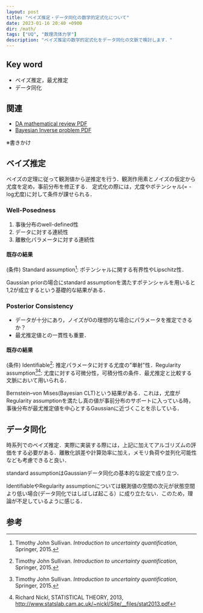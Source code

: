 ```yaml
---
layout: post
title: "ベイズ推定・データ同化の数学的定式化について"
date: 2023-01-16 20:40 +0900
dir: /math/
tags: ["UQ", "数理流体力学"]
description: "ベイズ推定の数学的定式化をデータ同化の文脈で検討します．"
---
```


## Key word
- ベイズ推定，最尤推定
- データ同化

## 関連
- [DA mathematical review PDF](/math/pdf/da_math.pdf)
- [Bayesian Inverse problem PDF](/math/pdf/chapter6.pdf)

※書きかけ

## ベイズ推定
ベイズの定理に従って観測値から逆推定を行う．観測作用素とノイズの仮定から尤度を定め，事前分布を修正する．
定式化の際には，尤度やポテンシャル(= -log尤度)に対して条件が課せられる．

<!-- ### 条件 -->


### Well-Posedness
  1. 事後分布のwell-defined性
  2. データに対する連続性
  3. 離散化パラメータに対する連続性

#### 既存の結果
(条件) Standard assumption[^uq]: ポテンシャルに関する有界性やLipschitz性．

Gaussian priorの場合にstandard assumptionを満たすポテンシャルを用いると1,2が成立するという基礎的な結果がある．

### Posterior Consistency
  - データが十分にあり，ノイズが0の理想的な場合にパラメータを推定できるか？
  - 最尤推定値との一貫性も重要．

#### 既存の結果
(条件) Identifiable[^uq]: 推定パラメータに対する尤度の"単射"性．Regularity assumption[^uq][^stat]: 尤度に対する可微分性，可積分性の条件．最尤推定と比較する文脈において用いられる．

Bernstein–von Mises(Bayesian CLT)という結果がある．これは，尤度がRegularity assumptionを満たし真の値が事前分布のサポートに入っている時，事後分布が最尤推定値を中心とするGaussianに近づくことを示している．

<!-- ### 無限次元空間 -->

## データ同化
時系列でのベイズ推定．実際に実装する際には，上記に加えてアルゴリズムの評価をする必要がある．離散化誤差や計算効率に加え，メモリ負荷や並列化可能性なども考慮できると良い．

standard assumptionはGaussianデータ同化の基本的な設定で成り立つ．

IdentifiableやRegularity assumptionについては観測値の空間の次元が状態空間より低い場合(データ同化ではしばしば起こる）に成り立たない．このため，理論が不足しているように感じる．

## 参考
[^uq]: Timothy John Sullivan. *Introduction to uncertainty quantification*, Springer, 2015.

[^stat]: Richard Nickl, STATISTICAL THEORY, 2013, http://www.statslab.cam.ac.uk/~nickl/Site/__files/stat2013.pdf

[^da]: K.H. Law, A.M. Stuart and K.C. Zygalakis, Data Assimilation: A Mathematical Introduction, Springer, 2015